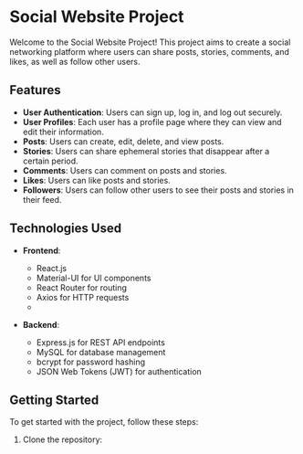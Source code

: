 # Social Website Project

Welcome to the Social Website Project! This project aims to create a social networking platform where users can share posts, stories, comments, and likes, as well as follow other users.

## Features

- **User Authentication**: Users can sign up, log in, and log out securely.
- **User Profiles**: Each user has a profile page where they can view and edit their information.
- **Posts**: Users can create, edit, delete, and view posts.
- **Stories**: Users can share ephemeral stories that disappear after a certain period.
- **Comments**: Users can comment on posts and stories.
- **Likes**: Users can like posts and stories.
- **Followers**: Users can follow other users to see their posts and stories in their feed.

## Technologies Used

- **Frontend**:
  - React.js
  - Material-UI for UI components
  - React Router for routing
  - Axios for HTTP requests
  - 

- **Backend**:
  - Express.js for REST API endpoints
  - MySQL for database management
  - bcrypt for password hashing
  - JSON Web Tokens (JWT) for authentication

## Getting Started

To get started with the project, follow these steps:

1. Clone the repository:

